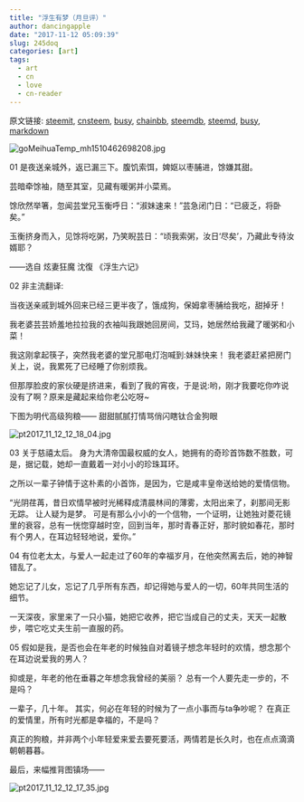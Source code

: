 ```yaml
---
title: "浮生有梦（月旦评）"
author: dancingapple
date: "2017-11-12 05:09:39"
slug: 245doq
categories: [art]
tags: 
  - art
  - cn
  - love
  - cn-reader
---
```


原文链接: [steemit](https://steemit.com), [cnsteem](https://cnsteem.com), [busy](https://busy.org), [chainbb](https://chainbb.com), [steemdb](https://steemdb.com), [steemd](https://steemd.com), [busy](https://busy.org), [markdown](https://raw.githubusercontent.com/pzhaonet/steem_dancingapple/master/content/post/245doq.md)

![goMeihuaTemp_mh1510462698208.jpg](https://steemitimages.com/DQmXNFjSHuc3q3XAvj1aqeS1yP23hA9JcouCF9NJYatPZvA/goMeihuaTemp_mh1510462698208.jpg)

01
是夜送亲城外，返已漏三下。腹饥索饵，婢妪以枣脯进，馀嫌其甜。

芸暗牵馀袖，随至其室，见藏有暖粥并小菜焉。

馀欣然举箸，忽闻芸堂兄玉衡呼日：“淑妹速来！”芸急闭门日：“已疲乏，将卧矣。”

玉衡挤身而入，见馀将吃粥，乃笑睨芸日：“顷我索粥，汝日‘尽矣’，乃藏此专待汝婿耶？

——选自 炫妻狂魔 沈復 《浮生六记》

02
非主流翻译:

当夜送亲戚到城外回来已经三更半夜了，饿成狗，保姆拿枣脯给我吃，甜掉牙！

我老婆芸芸娇羞地拉拉我的衣袖叫我跟她回房间，艾玛，她居然给我藏了暖粥和小菜！

我这刚拿起筷子，突然我老婆的堂兄那电灯泡喊到:妹妹快来！
我老婆赶紧把房门关上，说，我累死了已经睡了你别烦我。

但那厚脸皮的家伙硬是挤进来，看到了我的宵夜，于是说:哟，刚才我要吃你咋说没有了啊？原来是藏起来给你老公吃呀~

下图为明代高级狗粮——
甜甜腻腻打情骂俏闪瞎钛合金狗眼

![pt2017_11_12_12_18_04.jpg](https://steemitimages.com/DQmVLJij4eX6SaGzrDornwbSEKQGwtqzLt8Zq9bhVvRuqos/pt2017_11_12_12_18_04.jpg)

03
关于慈禧太后。
身为大清帝国最权威的女人，她拥有的奇珍首饰数不胜数，可是，据记载，她却一直戴着一对小小的珍珠耳环。

之所以一辈子钟情于这朴素的小首饰，是因为，它是咸丰皇帝送给她的爱情信物。

“光阴荏苒，昔日欢情早被时光稀释成清晨林间的薄雾，太阳出来了，刹那间无影无踪。
让人疑为是梦。
可是有那么小小的一个信物，一个证明，让她独对菱花镜里的衰容，总有一恍惚穿越时空，回到当年，那时青春正好，那时貌如春花，那时有个男人，在耳边轻轻地说，爱你。”

04
有位老太太，与爱人一起走过了60年的幸福岁月，在他突然离去后，她的神智错乱了。

她忘记了儿女，忘记了几乎所有东西，却记得她与爱人的一切，60年共同生活的细节。

一天深夜，家里来了一只小猫，她把它收养，把它当成自己的丈夫，天天一起散步，喂它吃丈夫生前一直服的药。

05
假如是我，是否也会在年老的时候独自对着镜子想念年轻时的欢情，想念那个在耳边说爱我的男人？

抑或是，年老的他在垂暮之年想念我曾经的美丽？
总有一个人要先走一步的，不是吗？

一辈子，几十年。
其实，何必在年轻的时候为了一点小事而与ta争吵呢？
在真正的爱情里，所有时光都是幸福的，不是吗？

真正的狗粮，并非两个小年轻爱来爱去要死要活，两情若是长久时，也在点点滴滴朝朝暮暮。


最后，来幅推背图镇场——


![pt2017_11_12_12_17_35.jpg](https://steemitimages.com/DQmUXKRVLmRjdDNEKHXQSAKesoqf5SWaQ4dvKyAbMKSwGnS/pt2017_11_12_12_17_35.jpg)
